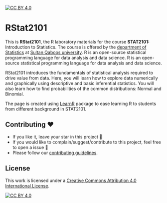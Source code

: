 [![CC BY 4.0][cc-by-shield]][cc-by]

# RStat2101

This is **RStat2101**, the R laboratory materials for the course **STAT2101:** Introduction to Statistics. The course is offered by the [department of Statistics](https://www.squ.edu.om/science/Departments/Statistics) at [Sultan Qaboos university](www.squ.edu.om). R is an open-source statistical programming language for data analysis and data science. R is an open-source statistical programming language for data analysis and data science. 

RStat2101 introduces the fundamentals of statistical analysis required to drive value from data. Here, you will learn how to explore data numerically and graphically using descriptive and basic inferential statistics. You will also learn how to find probabilities of the common distributions: Normal and Binomial.

The page is created using [LearnR](https://rstudio.github.io/learnr/) package to ease learning R to students from different background in STAT2101. 

## Contributing :heart:
- If you like it, leave your star in this project :star2:
- If you would like to complain/suggest/contribute to this project, feel free to open a issue :heart_decoration:
- Please follow our [contributing guidelines](). 

## License

This work is licensed under a
[Creative Commons Attribution 4.0 International License][cc-by].

[![CC BY 4.0][cc-by-image]][cc-by]

[cc-by]: http://creativecommons.org/licenses/by/4.0/
[cc-by-image]: https://i.creativecommons.org/l/by/4.0/88x31.png
[cc-by-shield]: https://img.shields.io/badge/License-CC%20BY%204.0-lightgrey.svg
